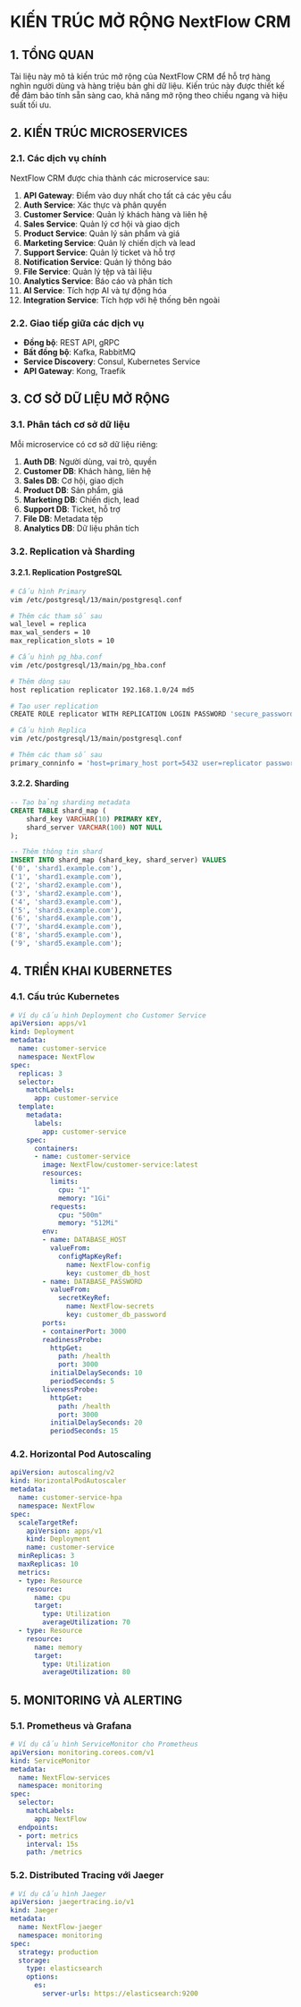 # KIẾN TRÚC MỞ RỘNG NextFlow CRM

## 1. TỔNG QUAN

Tài liệu này mô tả kiến trúc mở rộng của NextFlow CRM để hỗ trợ hàng nghìn người dùng và hàng triệu bản ghi dữ liệu. Kiến trúc này được thiết kế để đảm bảo tính sẵn sàng cao, khả năng mở rộng theo chiều ngang và hiệu suất tối ưu.

## 2. KIẾN TRÚC MICROSERVICES

### 2.1. Các dịch vụ chính

NextFlow CRM được chia thành các microservice sau:

1. **API Gateway**: Điểm vào duy nhất cho tất cả các yêu cầu
2. **Auth Service**: Xác thực và phân quyền
3. **Customer Service**: Quản lý khách hàng và liên hệ
4. **Sales Service**: Quản lý cơ hội và giao dịch
5. **Product Service**: Quản lý sản phẩm và giá
6. **Marketing Service**: Quản lý chiến dịch và lead
7. **Support Service**: Quản lý ticket và hỗ trợ
8. **Notification Service**: Quản lý thông báo
9. **File Service**: Quản lý tệp và tài liệu
10. **Analytics Service**: Báo cáo và phân tích
11. **AI Service**: Tích hợp AI và tự động hóa
12. **Integration Service**: Tích hợp với hệ thống bên ngoài

### 2.2. Giao tiếp giữa các dịch vụ

- **Đồng bộ**: REST API, gRPC
- **Bất đồng bộ**: Kafka, RabbitMQ
- **Service Discovery**: Consul, Kubernetes Service
- **API Gateway**: Kong, Traefik

## 3. CƠ SỞ DỮ LIỆU MỞ RỘNG

### 3.1. Phân tách cơ sở dữ liệu

Mỗi microservice có cơ sở dữ liệu riêng:

1. **Auth DB**: Người dùng, vai trò, quyền
2. **Customer DB**: Khách hàng, liên hệ
3. **Sales DB**: Cơ hội, giao dịch
4. **Product DB**: Sản phẩm, giá
5. **Marketing DB**: Chiến dịch, lead
6. **Support DB**: Ticket, hỗ trợ
7. **File DB**: Metadata tệp
8. **Analytics DB**: Dữ liệu phân tích

### 3.2. Replication và Sharding

#### 3.2.1. Replication PostgreSQL

```bash
# Cấu hình Primary
vim /etc/postgresql/13/main/postgresql.conf

# Thêm các tham số sau
wal_level = replica
max_wal_senders = 10
max_replication_slots = 10

# Cấu hình pg_hba.conf
vim /etc/postgresql/13/main/pg_hba.conf

# Thêm dòng sau
host replication replicator 192.168.1.0/24 md5

# Tạo user replication
CREATE ROLE replicator WITH REPLICATION LOGIN PASSWORD 'secure_password';

# Cấu hình Replica
vim /etc/postgresql/13/main/postgresql.conf

# Thêm các tham số sau
primary_conninfo = 'host=primary_host port=5432 user=replicator password=secure_password'
```

#### 3.2.2. Sharding

```sql
-- Tạo bảng sharding metadata
CREATE TABLE shard_map (
    shard_key VARCHAR(10) PRIMARY KEY,
    shard_server VARCHAR(100) NOT NULL
);

-- Thêm thông tin shard
INSERT INTO shard_map (shard_key, shard_server) VALUES
('0', 'shard1.example.com'),
('1', 'shard1.example.com'),
('2', 'shard2.example.com'),
('3', 'shard2.example.com'),
('4', 'shard3.example.com'),
('5', 'shard3.example.com'),
('6', 'shard4.example.com'),
('7', 'shard4.example.com'),
('8', 'shard5.example.com'),
('9', 'shard5.example.com');
```

## 4. TRIỂN KHAI KUBERNETES

### 4.1. Cấu trúc Kubernetes

```yaml
# Ví dụ cấu hình Deployment cho Customer Service
apiVersion: apps/v1
kind: Deployment
metadata:
  name: customer-service
  namespace: NextFlow
spec:
  replicas: 3
  selector:
    matchLabels:
      app: customer-service
  template:
    metadata:
      labels:
        app: customer-service
    spec:
      containers:
      - name: customer-service
        image: NextFlow/customer-service:latest
        resources:
          limits:
            cpu: "1"
            memory: "1Gi"
          requests:
            cpu: "500m"
            memory: "512Mi"
        env:
        - name: DATABASE_HOST
          valueFrom:
            configMapKeyRef:
              name: NextFlow-config
              key: customer_db_host
        - name: DATABASE_PASSWORD
          valueFrom:
            secretKeyRef:
              name: NextFlow-secrets
              key: customer_db_password
        ports:
        - containerPort: 3000
        readinessProbe:
          httpGet:
            path: /health
            port: 3000
          initialDelaySeconds: 10
          periodSeconds: 5
        livenessProbe:
          httpGet:
            path: /health
            port: 3000
          initialDelaySeconds: 20
          periodSeconds: 15
```

### 4.2. Horizontal Pod Autoscaling

```yaml
apiVersion: autoscaling/v2
kind: HorizontalPodAutoscaler
metadata:
  name: customer-service-hpa
  namespace: NextFlow
spec:
  scaleTargetRef:
    apiVersion: apps/v1
    kind: Deployment
    name: customer-service
  minReplicas: 3
  maxReplicas: 10
  metrics:
  - type: Resource
    resource:
      name: cpu
      target:
        type: Utilization
        averageUtilization: 70
  - type: Resource
    resource:
      name: memory
      target:
        type: Utilization
        averageUtilization: 80
```

## 5. MONITORING VÀ ALERTING

### 5.1. Prometheus và Grafana

```yaml
# Ví dụ cấu hình ServiceMonitor cho Prometheus
apiVersion: monitoring.coreos.com/v1
kind: ServiceMonitor
metadata:
  name: NextFlow-services
  namespace: monitoring
spec:
  selector:
    matchLabels:
      app: NextFlow
  endpoints:
  - port: metrics
    interval: 15s
    path: /metrics
```

### 5.2. Distributed Tracing với Jaeger

```yaml
# Ví dụ cấu hình Jaeger
apiVersion: jaegertracing.io/v1
kind: Jaeger
metadata:
  name: NextFlow-jaeger
  namespace: monitoring
spec:
  strategy: production
  storage:
    type: elasticsearch
    options:
      es:
        server-urls: https://elasticsearch:9200
```